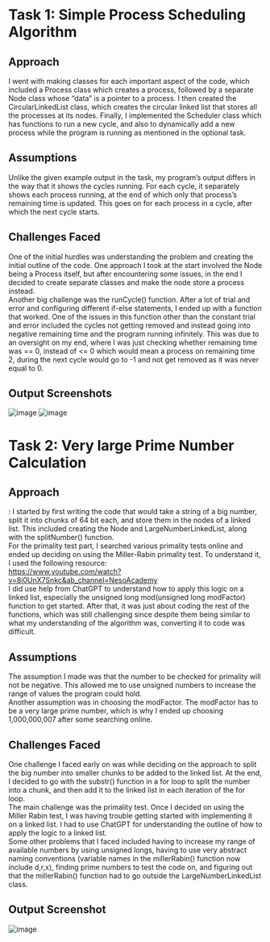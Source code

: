 # Task 1: Simple Process Scheduling Algorithm
## Approach
I went with making classes for each important aspect of the code, which included a Process class which creates a process, followed by a separate Node class whose “data” is a pointer to a process. I then created the CircularLinkedList class, which creates the circular linked list that stores all the processes at its nodes. Finally, I implemented the Scheduler class which has functions to run a new cycle, and also to dynamically add a new process while the program is running as mentioned in the optional task.
## Assumptions
Unlike the given example output in the task, my program’s output differs in the way that it shows the cycles running. For each cycle, it separately shows each process running, at the end of which only that process’s remaining time is updated. This goes on for each process in a cycle, after which the next cycle starts. 
## Challenges Faced
One of the initial hurdles was understanding the problem and creating the initial outline of the code. One approach I took at the start involved the Node being a Process itself, but after encountering some issues, in the end I decided to create separate classes and make the node store a process instead.
<br/>Another big challenge was the runCycle() function. After a lot of trial and error and configuring different if-else statements, I ended up with a function that worked. One of the issues in this function other than the constant trial and error included the cycles not getting removed and instead going into negative remaining time and the program running infinitely. This was due to an oversight on my end, where I was just checking whether remaining time was == 0, instead of <= 0 which would mean a process on remaining time 2, during the next cycle would go to -1 and not get removed as it was never equal to 0.
## Output Screenshots

![image](https://github.com/user-attachments/assets/bfaffd01-5366-4266-8a74-d32a0a2842a9)
![image](https://github.com/user-attachments/assets/4743be98-4c49-4325-8736-4459f07af45f)

# Task 2: Very large Prime Number Calculation
## Approach
: I started by first writing the code that would take a string of a big number, split it into chunks of 64 bit each, and store them in the nodes of a linked list. This included creating the Node and LargeNumberLinkedList, along with the splitNumber() function.
<br/>For the primality test part, I searched various primality tests online and ended up deciding on using the Miller-Rabin primality test. To understand it, I used the following resource:
<br/>https://www.youtube.com/watch?v=8i0UnX7Snkc&ab_channel=NesoAcademy
<br/>I did use help from ChatGPT to understand how to apply this logic on a linked list, especially the unsigned long mod(unsigned long modFactor) function to get started. After that, it was just about coding the rest of the functions, which was still challenging since despite them being similar to what my understanding of the algorithm was, converting it to code was difficult.
## Assumptions
The assumption I made was that the number to be checked for primality will not be negative. This allowed me to use unsigned numbers to increase the range of values the program could hold.
<br/>Another assumption was in choosing the modFactor. The modFactor has to be a very large prime number, which is why I ended up choosing 1,000,000,007 after some searching online.
## Challenges Faced
One challenge I faced early on was while deciding on the approach to split the big number into smaller chunks to be added to the linked list. At the end, I decided to go with the substr() function in a for loop to split the number into a chunk, and then add it to the linked list in each iteration of the for loop.
<br/>The main challenge was the primality test. Once I decided on using the Miller Rabin test, I was having trouble getting started with implementing it on a linked list. I had to use ChatGPT for understanding the outline of how to apply the logic to a linked list. 
<br/>Some other problems that I faced included having to increase my range of available numbers by using unsigned longs, having to use very abstract naming conventions (variable names in the millerRabin() function now include d,r,x), finding prime numbers to test the code on, and figuring out that the millerRabin() function had to go outside the LargeNumberLinkedList class.
## Output Screenshot
![image](https://github.com/user-attachments/assets/d83f3275-e6f1-40b4-ac5d-a2fa7c395c7b)
